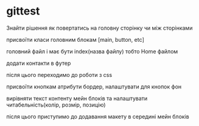 # gittest

Знайти рішення як повертатись на головну сторінку чи між сторінками

присвоїти класи головним блокам [main, button, etc]

головний файл і має бути index(назва файлу) тобто Home файлом

додати контакти в футер

після цього переходимо до роботи з css

присвоїти кнопкам атрибути бордер, налаштувати для кнопок фон

вирівняти текст контенту мейн блоків та налаштувати читабельність(колір, розмір, позицію)

після цього приступимо до додавання макету в середині мейн блоків

